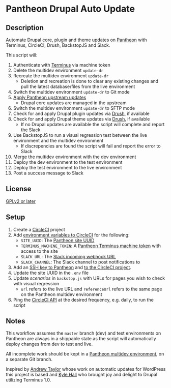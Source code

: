 # Pantheon Drupal Auto Update #

## Description ##
Automate Drupal core, plugin and theme updates on [Pantheon](https://pantheon.io) with Terminus, CircleCI, Drush, BackstopJS and Slack.

This script will:

1. Authenticate with [Terminus](https://github.com/pantheon-systems/terminus) via machine token
2. Delete the multidev environment `update-dr`
3. Recreate the multidev environment `update-dr`
	* Deletion and recreation is done to clear any existing changes and pull the latest database/files from the live environment 
4. Switch the multidev environment `update-dr` to Git mode
5. [Apply Pantheon upstream updates](https://pantheon.io/docs/upstream-updates/)
	* Drupal core updates are managed in the upstream
6. Switch the multidev environment `update-dr` to SFTP mode
7. Check for and apply Drupal plugin updates via [Drush](http://www.drush.org), if available
8. Check for and apply Drupal theme updates via [Drush](http://www.drush.org), if available
	* If no Drupal updates are available the script will complete and report the Slack
9. Use BackstopJS to run a visual regression test between the live environment and the multidev environment
	* If discrepencies are found the script will fail and report the error to Slack
10. Merge the multidev environment with the dev environment
11. Deploy the dev environment to the test environment
12. Deploy the test environment to the live environment
13. Post a success message to Slack

## License ##
[GPLv2 or later](http://www.gnu.org/licenses/gpl-2.0.html)

## Setup ##
1. Create a [CircleCI](https://circleci.com) project
2. Add [environment variables to CircleCI](https://circleci.com/docs/environment-variables/) for the following:
	* `SITE_UUID`: The [Pantheon site UUID](https://pantheon.io/docs/sites/#site-uuid)
	* `TERMINUS_MACHINE_TOKEN`: A [Pantheon Terminus machine token](https://pantheon.io/docs/machine-tokens/) with access to the site
	* `SLACK_URL`: The [Slack incoming webhook URL](https://api.slack.com/incoming-webhooks)
	* `SLACK_CHANNEL`: The Slack channel to post notifications to
3. Add an [SSH key to Pantheon](https://pantheon.io/docs/ssh-keys/) and [to the CircleCI project](https://circleci.com/docs/permissions-and-access-during-deployment/).
4. Update the site UUID in the `.env` file
5. Update _scenarios_ in `backstop.js` with URLs for pages you wish to check with visual regression
	* `url` refers to the live URL and `referenceUrl` refers to the same page on the Pantheon multidev environment
6. Ping the [CircleCI API](https://circleci.com/docs/api/) at the desired frequency, e.g. daily, to run the script

## Notes ##
This workflow assumes the `master` branch (dev) and test environments on Pantheon are always in a shippable state as the script will automatically deploy changes from dev to test and live.

All incomplete work should be kept in a [Pantheon multidev environment](https://pantheon.io/docs/multidev/), on a separate Git branch.


Inspired by [Andrew Taylor](https://github.com/ataylorme/) whose work on automatic updates for WordPress this project is based and [Kyle Hall](https://github.com/Ky1e) who brought joy and delight to Drupal utilizing Terminus 1.0. 
